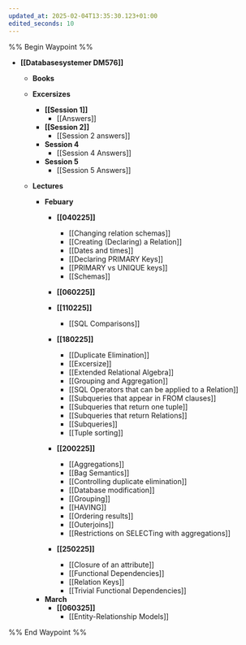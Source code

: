 ```yaml
---
updated_at: 2025-02-04T13:35:30.123+01:00
edited_seconds: 10
---
```

%% Begin Waypoint %%
- **[[Databasesystemer DM576]]**
	- **Books**

	- **Excersizes**
		- **[[Session 1]]**
			- [[Answers]]
		- **[[Session 2]]**
			- [[Session 2 answers]]
		- **Session 4**
			- [[Session 4 Answers]]
		- **Session 5**
			- [[Session 5 Answers]]
	- **Lectures**
		- **Febuary**
			- **[[040225]]**
				- [[Changing relation schemas]]
				- [[Creating (Declaring) a Relation]]
				- [[Dates and times]]
				- [[Declaring PRIMARY Keys]]
				- [[PRIMARY vs UNIQUE keys]]
				- [[Schemas]]
			- **[[060225]]**

			- **[[110225]]**
				- [[SQL Comparisons]]
			- **[[180225]]**
				- [[Duplicate Elimination]]
				- [[Excersize]]
				- [[Extended Relational Algebra]]
				- [[Grouping and Aggregation]]
				- [[SQL Operators that can be applied to a Relation]]
				- [[Subqueries that appear in FROM clauses]]
				- [[Subqueries that return one tuple]]
				- [[Subqueries that return Relations]]
				- [[Subqueries]]
				- [[Tuple sorting]]
			- **[[200225]]**
				- [[Aggregations]]
				- [[Bag Semantics]]
				- [[Controlling duplicate elimination]]
				- [[Database modification]]
				- [[Grouping]]
				- [[HAVING]]
				- [[Ordering results]]
				- [[Outerjoins]]
				- [[Restrictions on SELECTing with aggregations]]
			- **[[250225]]**
				- [[Closure of an attribute]]
				- [[Functional Dependencies]]
				- [[Relation Keys]]
				- [[Trivial Functional Dependencies]]
		- **March**
			- **[[060325]]**
				- [[Entity-Relationship Models]]

%% End Waypoint %%
 